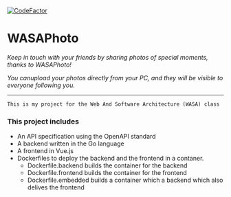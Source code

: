 [![CodeFactor](https://www.codefactor.io/repository/github/notherealmarco/wasaphoto/badge?s=2a99529eb3b66797b3a0cae48a39232782ae6c1b)](https://www.codefactor.io/repository/github/notherealmarco/wasaphoto)

# WASAPhoto

*Keep in touch with your friends by sharing photos of special moments, thanks to WASAPhoto!*

*You canupload your photos directly from your PC, and they will be visible to everyone following you.*

---

```
This is my project for the Web And Software Architecture (WASA) class
```

### This project includes

* An API specification using the OpenAPI standard
* A backend written in the Go language
* A frontend in Vue.js
* Dockerfiles to deploy the backend and the frontend in a contaner.
  * Dockerfile.backend builds the container for the backend
  * Dockerfile.frontend builds the container for the frontend
  * Dockerfile.embedded builds a container which a backend which also delives the frontend
